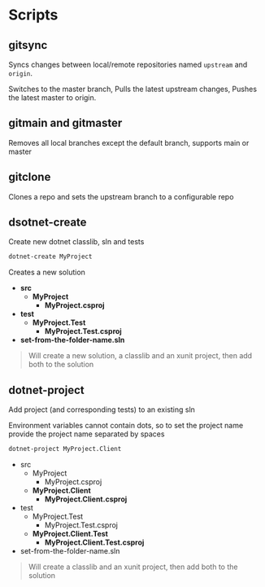 # Scripts

## gitsync

Syncs changes between local/remote repositories named `upstream` and `origin`.

Switches to the master branch,
Pulls the latest upstream changes, 
Pushes the latest master to origin.

## gitmain and gitmaster

Removes all local branches except the default branch, supports main or master

## gitclone

Clones a repo and sets the upstream branch to a configurable repo

## dsotnet-create

Create new dotnet classlib, sln and tests

```sh
dotnet-create MyProject
```

Creates a new solution

- **src**
  - **MyProject**
    - **MyProject.csproj**
- **test**
  - **MyProject.Test**
    - **MyProject.Test.csproj**
- **set-from-the-folder-name.sln**

> Will create a new solution, a classlib and an xunit project, then add both to the solution

## dotnet-project

Add project (and corresponding tests) to an existing sln

Environment variables cannot contain dots, so to set the project name provide the project name separated by spaces

```sh
dotnet-project MyProject.Client
```

- src
  - MyProject
    - MyProject.csproj
  - **MyProject.Client**
    - **MyProject.Client.csproj**
- test
  - MyProject.Test
    - MyProject.Test.csproj
  - **MyProject.Client.Test**
    - **MyProject.Client.Test.csproj**
- set-from-the-folder-name.sln

> Will create a classlib and an xunit project, then add both to the solution
